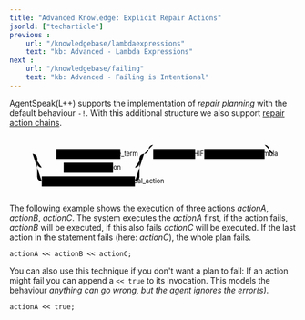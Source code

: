 ```yaml
---
title: "Advanced Knowledge: Explicit Repair Actions"
jsonld: ["techarticle"]
previous :
    url: "/knowledgebase/lambdaexpressions"
    text: "kb: Advanced - Lambda Expressions"
next :
    url: "/knowledgebase/failing"
    text: "kb: Advanced - Failing is Intentional"
---
```


AgentSpeak(L++) supports the implementation of _repair planning_ with the default behaviour ```-!```. With this additional structure we also support [repair action chains](https://agentspeak.lightjason.org/rrd-output/html/org/lightjason/agentspeak/grammar/Agent.g4/index.htm#503f34271b101269197f766a6b90e4a9).

<!--more-->

<svg class="railroad-diagram" viewBox="0 0 628 131" height="120pt" id="svg_503f34271b101269197f766a6b90e4a9"><path d="M20 30v20m10-20v20M20 40h20.5m-.5 0h10m0 0h20" transform="translate(.5 .5)"/><g class="non-terminal" transform="translate(.5 .5)"><path d="M70 40h32m140 0h32M102 29h140v22H102z"/><a xmlns:xlink="http://www.w3.org/1999/xlink" xlink:href="https://agentspeak.lightjason.org/rrd-output/html/org/lightjason/agentspeak/grammar/Agent.g4/index.htm#42600adc6af2349e9c1da893ee2ec08d"><text x="172" y="44">executable_term</text></a></g><path d="M274 40h20M50 40a10 10 0 0 1 10 10v10a10 10 0 0 0 10 10" transform="translate(.5 .5)"/><g class="non-terminal" transform="translate(.5 .5)"><path d="M70 70h48m108 0h48M118 59h108v22H118z"/><a xmlns:xlink="http://www.w3.org/1999/xlink" xlink:href="https://agentspeak.lightjason.org/rrd-output/html/org/lightjason/agentspeak/grammar/Agent.g4/index.htm#163e59b1504a89d48bda077b55007abc"><text x="172" y="74">test_action</text></a></g><path d="M274 70a10 10 0 0 0 10-10V50a10 10 0 0 1 10-10M50 40a10 10 0 0 1 10 10v40a10 10 0 0 0 10 10" transform="translate(.5 .5)"/><g class="non-terminal" transform="translate(.5 .5)"><path d="M70 89h204v22H70z"/><a xmlns:xlink="http://www.w3.org/1999/xlink" xlink:href="https://agentspeak.lightjason.org/rrd-output/html/org/lightjason/agentspeak/grammar/Agent.g4/index.htm#a6ff3b47279b01ca106287f45227661c"><text x="172" y="104">achievement_goal_action</text></a></g><path d="M274 100a10 10 0 0 0 10-10V50a10 10 0 0 1 10-10m0 0a10 10 0 0 0 10-10 10 10 0 0 1 10-10m0 0h244m0 0a10 10 0 0 1 10 10 10 10 0 0 0 10 10m-284 0h20m244 0" transform="translate(.5 .5)"/><g class="non-terminal" transform="translate(.5 .5)"><path d="M314 29h92v22h-92z"/><a xmlns:xlink="http://www.w3.org/1999/xlink" xlink:href="https://agentspeak.lightjason.org/rrd-output/html/org/lightjason/agentspeak/grammar/Agent.g4/index.htm#60cf3b0028df9d050ee4c038c45c66d"><text x="360" y="44">LEFTSHIFT</text></a></g><path d="M406 40h10m0 0h10" transform="translate(.5 .5)"/><g class="non-terminal" transform="translate(.5 .5)"><path d="M426 29h132v22H426z"/><a xmlns:xlink="http://www.w3.org/1999/xlink" xlink:href="https://agentspeak.lightjason.org/rrd-output/html/org/lightjason/agentspeak/grammar/Agent.g4/index.htm#503f34271b101269197f766a6b90e4a9"><text x="492" y="44">repair_formula</text></a></g><path d="M558 40h20m0 0h10m0 0h20m-10-10v20m10-20v20" transform="translate(.5 .5)"/></svg>

The following example shows the execution of three actions _actionA_, _actionB_, _actionC_. The system executes the _actionA_ first, if the action fails, _actionB_ will be executed, if this also fails _actionC_ will be executed. If the last action in the statement fails (here: _actionC_), the whole plan fails.

<!-- htmlmin:ignore -->
<pre data-language="AgentSpeak(L++)"><code class="language-agentspeak">actionA << actionB << actionC;
</code></pre>
<!-- htmlmin:ignore -->

You can also use this technique if you don't want a plan to fail: If an action might fail you can append a ```<< true``` to its invocation. This models the behaviour _anything can go wrong, but the agent ignores the error(s)_.
<!-- htmlmin:ignore --><pre data-language="AgentSpeak(L++)"><code class="language-agentspeak">actionA << true;
</code></pre><!-- htmlmin:ignore -->
